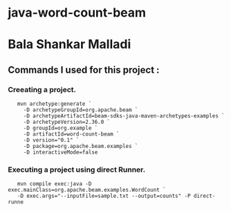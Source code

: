 # java-word-count-beam
# Bala Shankar Malladi

## Commands I used for this project : 

### Creeating a project.
       mvn archetype:generate `
         -D archetypeGroupId=org.apache.beam `
         -D archetypeArtifactId=beam-sdks-java-maven-archetypes-examples `
         -D archetypeVersion=2.36.0 `
         -D groupId=org.example `
         -D artifactId=word-count-beam `
         -D version="0.1" `
         -D package=org.apache.beam.examples `
         -D interactiveMode=false
         
         
 ### Executing a project using direct Runner.
       mvn compile exec:java -D exec.mainClass=org.apache.beam.examples.WordCount `
       -D exec.args="--inputFile=sample.txt --output=counts" -P direct-runne
